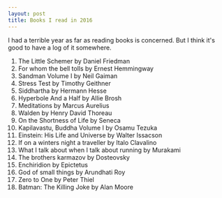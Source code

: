 ```yaml
---
layout: post
title: Books I read in 2016
---
```


I had a terrible year as far as reading books is concerned. But I think it's good to have a log of it somewhere. 

1. The Little Schemer by Daniel Friedman
2. For whom the bell tolls by Ernest Hemmingway
3. Sandman Volume I by Neil Gaiman
4. Stress Test by Timothy Geithner
5. Siddhartha by Hermann Hesse
6. Hyperbole And a Half by Allie Brosh
7. Meditations by Marcus Aurelius
8. Walden by Henry David Thoreau
9. On the Shortness of Life by Seneca
10. Kapilavastu, Buddha Volume I by Osamu Tezuka
11. Einstein: His Life and Universe by Walter Issacson
12. If on a winters night a traveller by Italo Clavalino
13. What I talk about when I talk about running by Murakami
14. The brothers karmazov by Dosteovsky
15. Enchiridion by Epictetus
16. God of small things by Arundhati Roy
17. Zero to One by Peter Thiel
18. Batman: The Killing Joke by Alan Moore
